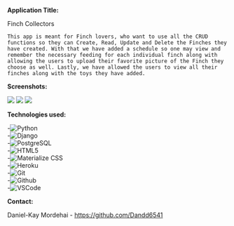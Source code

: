 **Application Title:**

  Finch Collectors <br>

    This app is meant for Finch lovers, who want to use all the CRUD functions so they can Create, Read, Update and Delete the Finches they have created. With that we have added a schedule so one may view and remember the necessary feeding for each individual finch along with allowing the users to upload their favorite picture of the Finch they choose as well. Lastly, we have allowed the users to view all their finches along with the toys they have added. 

**Screenshots:**

<img src = "https://imgur.com/SPAT8qb.png)">
<img src = "https://imgur.com/o1jIByC.png)">
<img src = "https://imgur.com/4boPao9.png)">



**Technologies used:**

-![Python](https://img.shields.io/badge/-Python-05122A?style=flat&logo=python)<br>
-![Django](https://img.shields.io/badge/-Django-05122A?style=flat&logo=django)<br>
-![PostgreSQL](https://img.shields.io/badge/-PostgreSQL-05122A?style=flat&logo=postgresql)<br>
-![HTML5](https://img.shields.io/badge/-HTML5-05122A?style=flat&logo=html5)<br>
-![Materialize CSS](https://img.shields.io/badge/-Materialize_CSS-05122A?style=flat&logo=materialdesign)<br>
-![Heroku](https://img.shields.io/badge/-Heroku-05122A?style=flat&logo=heroku)<br>
-![Git](https://img.shields.io/badge/-Git-05122A?style=flat&logo=git)<br>
-![Github](https://img.shields.io/badge/-GitHub-05122A?style=flat&logo=github)<br>
-![VSCode](https://img.shields.io/badge/-VS_Code-05122A?style=flat&logo=visualstudio)<br>



**Contact:**

Daniel-Kay Mordehai - https://github.com/Dandd6541 <br>